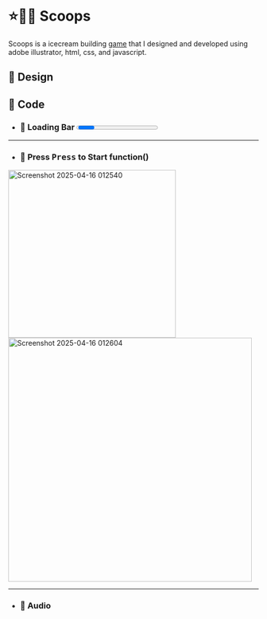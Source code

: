 # ⭐🎂🍦 Scoops

Scoops is a icecream building [game](https://cloverdeveloped.github.io/scoops/) that I designed and developed using adobe illustrator, html, css, and javascript. 


## 🍦 Design


## 🍦 Code

- ### 🎂 Loading Bar <progress>
---
- ### 🎂 Press <kbd>Press</kbd> to Start function()
<img width="337" alt="Screenshot 2025-04-16 012540" src="https://github.com/user-attachments/assets/2336770b-a923-4d15-866d-a469722b8351" />
<img width="490" alt="Screenshot 2025-04-16 012604" src="https://github.com/user-attachments/assets/2be13dd7-b2ac-46c9-a3e9-8f571fa37e07" />



---
- ### 🎂 Audio
